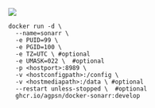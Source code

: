 <!--![ ](https://img.shields.io/github/v/tag/sonarr/sonarr?color=00CCFF&label=:latest&style=plastic&logo=%20) -->
![ ](https://img.shields.io/github/v/tag/agpsn/sonarr-develop?color=00CCFF&label=:develop&style=plastic&logo=%20) 


```
docker run -d \
  --name=sonarr \
  -e PUID=99 \
  -e PGID=100 \
  -e TZ=UTC \ #optional
  -e UMASK=022 \  #optional
  -p <hostport>:8989 \
  -v <hostconfigpath>:/config \
  -v <hostmediapath>:/data \ #optional
  --restart unless-stopped \  #optional
  ghcr.io/agpsn/docker-sonarr:develop
```
